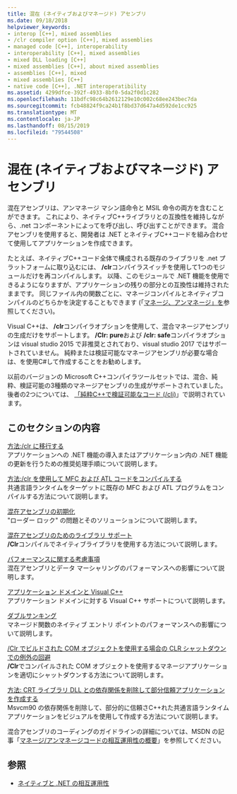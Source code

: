 ```yaml
---
title: 混在 (ネイティブおよびマネージド) アセンブリ
ms.date: 09/18/2018
helpviewer_keywords:
- interop [C++], mixed assemblies
- /clr compiler option [C++], mixed assemblies
- managed code [C++], interoperability
- interoperability [C++], mixed assemblies
- mixed DLL loading [C++]
- mixed assemblies [C++], about mixed assemblies
- assemblies [C++], mixed
- mixed assemblies [C++]
- native code [C++], .NET interoperatibility
ms.assetid: 4299dfce-392f-4933-8bf0-5da2f0d1c282
ms.openlocfilehash: 11bdfc98c64b2612129e10c002c68ee243bec7da
ms.sourcegitcommit: fcb48824f9ca24b1f8bd37d647a4d592de1cc925
ms.translationtype: MT
ms.contentlocale: ja-JP
ms.lasthandoff: 08/15/2019
ms.locfileid: "79544508"
---
```

# <a name="mixed-native-and-managed-assemblies"></a>混在 (ネイティブおよびマネージド) アセンブリ

混在アセンブリは、アンマネージ マシン語命令と MSIL 命令の両方を含むことができます。 これにより、ネイティブC++ライブラリとの互換性を維持しながら、.net コンポーネントによってを呼び出し、呼び出すことができます。 混合アセンブリを使用すると、開発者は .NET とネイティブC++コードを組み合わせて使用してアプリケーションを作成できます。

たとえば、ネイティブC++コード全体で構成される既存のライブラリを .net プラットフォームに取り込むには、 **/clr**コンパイラスイッチを使用して1つのモジュールだけを再コンパイルします。 以降、このモジュールで .NET 機能を使用できるようになりますが、アプリケーションの残りの部分との互換性は維持されたままです。 同じファイル内の関数ごとに、マネージコンパイルとネイティブコンパイルのどちらかを決定することもできます (「[マネージ、アンマネージ」を](../preprocessor/managed-unmanaged.md)参照してください)。

Visual C++は、 **/clr**コンパイラオプションを使用して、混合マネージアセンブリの生成だけをサポートします。 **/Clr: pure**および **/clr: safe**コンパイラオプションは visual studio 2015 で非推奨とされており、visual studio 2017 ではサポートされていません。 純粋または検証可能なマネージアセンブリが必要な場合は、を使用C#して作成することをお勧めします。

以前のバージョンの Microsoft C++コンパイラツールセットでは、混合、純粋、検証可能の3種類のマネージアセンブリの生成がサポートされていました。 後者の2つについては、 [「純粋C++で検証可能なコード (/cli)](../dotnet/pure-and-verifiable-code-cpp-cli.md)」で説明されています。

## <a name="in-this-section"></a>このセクションの内容

[方法:/clr に移行する](../dotnet/how-to-migrate-to-clr.md)<br/>
アプリケーションへの .NET 機能の導入またはアプリケーション内の .NET 機能の更新を行うための推奨処理手順について説明します。

[方法:/clr を使用して MFC および ATL コードをコンパイルする](../dotnet/how-to-compile-mfc-and-atl-code-by-using-clr.md)<br/>
共通言語ランタイムをターゲットに既存の MFC および ATL プログラムをコンパイルする方法について説明します。

[混在アセンブリの初期化](../dotnet/initialization-of-mixed-assemblies.md)<br/>
"ローダー ロック" の問題とそのソリューションについて説明します。

[混在アセンブリのためのライブラリ サポート](../dotnet/library-support-for-mixed-assemblies.md)<br/>
**/Clr**コンパイルでネイティブライブラリを使用する方法について説明します。

[パフォーマンスに関する考慮事項](../dotnet/performance-considerations-for-interop-cpp.md)<br/>
混在アセンブリとデータ マーシャリングのパフォーマンスへの影響について説明します。

[アプリケーション ドメインと Visual C++](../dotnet/application-domains-and-visual-cpp.md)<br/>
アプリケーション ドメインに対する Visual C++ サポートについて説明します。

[ダブルサンキング](../dotnet/double-thunking-cpp.md)<br/>
マネージド関数のネイティブ エントリ ポイントのパフォーマンスへの影響について説明します。

[/Clr でビルドされた COM オブジェクトを使用する場合の CLR シャットダウンでの例外の回避](../dotnet/avoiding-exceptions-on-clr-shutdown-when-consuming-com-objects-built-with-clr.md)<br/>
**/Clr**でコンパイルされた COM オブジェクトを使用するマネージアプリケーションを適切にシャットダウンする方法について説明します。

[方法: CRT ライブラリ DLL との依存関係を削除して部分信頼アプリケーションを作成する](../dotnet/create-a-partially-trusted-application.md)<br/>
Msvcm90 の依存関係を削除して、部分的に信頼さC++れた共通言語ランタイムアプリケーションをビジュアルを使用して作成する方法について説明します。

混合アセンブリのコーディングのガイドラインの詳細については、MSDN の記事「[マネージ/アンマネージコードの相互運用性の概要](/previous-versions/dotnet/articles/ms973872(v=msdn.10))」を参照してください。

## <a name="see-also"></a>参照

- [ネイティブと .NET の相互運用性](../dotnet/native-and-dotnet-interoperability.md)
